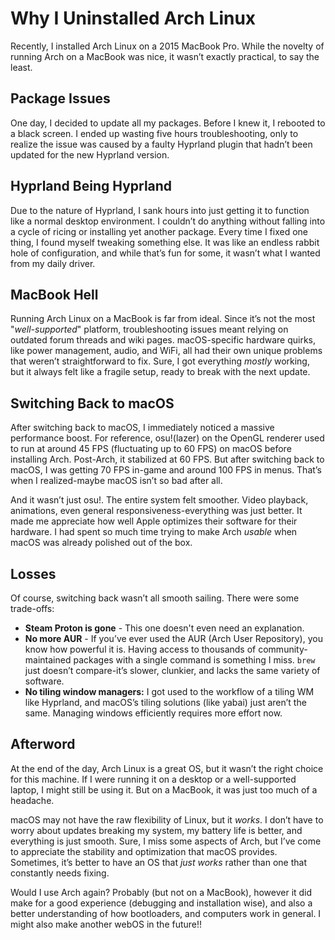 # Why I Uninstalled Arch Linux

Recently, I installed Arch Linux on a 2015 MacBook Pro. While the novelty of running Arch on a MacBook was nice, it wasn’t exactly practical, to say the least.

## Package Issues

One day, I decided to update all my packages. Before I knew it, I rebooted to a black screen. I ended up wasting five hours troubleshooting, only to realize the issue was caused by a faulty Hyprland plugin that hadn’t been updated for the new Hyprland version.

## Hyprland Being Hyprland

Due to the nature of Hyprland, I sank hours into just getting it to function like a normal desktop environment. I couldn’t do anything without falling into a cycle of ricing or installing yet another package. Every time I fixed one thing, I found myself tweaking something else. It was like an endless rabbit hole of configuration, and while that’s fun for some, it wasn’t what I wanted from my daily driver.

## MacBook Hell

Running Arch Linux on a MacBook is far from ideal. Since it’s not the most "*well-supported*" platform, troubleshooting issues meant relying on outdated forum threads and wiki pages. macOS-specific hardware quirks, like power management, audio, and WiFi, all had their own unique problems that weren’t straightforward to fix. Sure, I got everything *mostly* working, but it always felt like a fragile setup, ready to break with the next update.

## Switching Back to macOS

After switching back to macOS, I immediately noticed a massive performance boost. For reference, osu!(lazer) on the OpenGL renderer used to run at around 45 FPS (fluctuating up to 60 FPS) on macOS before installing Arch. Post-Arch, it stabilized at 60 FPS. But after switching back to macOS, I was getting 70 FPS in-game and around 100 FPS in menus. That’s when I realized-maybe macOS isn’t so bad after all.

And it wasn’t just osu!. The entire system felt smoother. Video playback, animations, even general responsiveness-everything was just better. It made me appreciate how well Apple optimizes their software for their hardware. I had spent so much time trying to make Arch *usable* when macOS was already polished out of the box.

## Losses

Of course, switching back wasn’t all smooth sailing. There were some trade-offs:

- **Steam Proton is gone** - This one doesn't even need an explanation.
- **No more AUR** - If you’ve ever used the AUR (Arch User Repository), you know how powerful it is. Having access to thousands of community-maintained packages with a single command is something I miss. `brew` just doesn’t compare-it’s slower, clunkier, and lacks the same variety of software.
- **No tiling window managers:** I got used to the workflow of a tiling WM like Hyprland, and macOS’s tiling solutions (like yabai) just aren’t the same. Managing windows efficiently requires more effort now.

## Afterword

At the end of the day, Arch Linux is a great OS, but it wasn’t the right choice for this machine. If I were running it on a desktop or a well-supported laptop, I might still be using it. But on a MacBook, it was just too much of a headache.

macOS may not have the raw flexibility of Linux, but it *works*. I don’t have to worry about updates breaking my system, my battery life is better, and everything is just smooth. Sure, I miss some aspects of Arch, but I’ve come to appreciate the stability and optimization that macOS provides. Sometimes, it’s better to have an OS that *just works* rather than one that constantly needs fixing.

Would I use Arch again? Probably (but not on a MacBook), however it did make for a good experience (debugging and installation wise), and also a better understanding of how bootloaders, and computers work in general. I might also make another webOS in the future!!